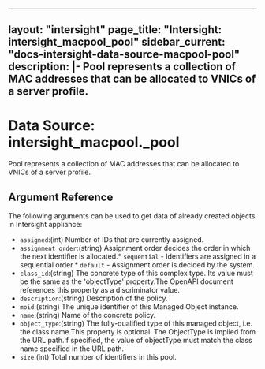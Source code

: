 
---
layout: "intersight"
page_title: "Intersight: intersight_macpool_pool"
sidebar_current: "docs-intersight-data-source-macpool-pool"
description: |-
Pool represents a collection of MAC addresses that can be allocated to VNICs of a server profile.
---

# Data Source: intersight_macpool._pool
Pool represents a collection of MAC addresses that can be allocated to VNICs of a server profile.
## Argument Reference
The following arguments can be used to get data of already created objects in Intersight appliance:
* `assigned`:(int) Number of IDs that are currently assigned. 
* `assignment_order`:(string) Assignment order decides the order in which the next identifier is allocated.* `sequential` - Identifiers are assigned in a sequential order.* `default` - Assignment order is decided by the system. 
* `class_id`:(string) The concrete type of this complex type. Its value must be the same as the 'objectType' property.The OpenAPI document references this property as a discriminator value. 
* `description`:(string) Description of the policy. 
* `moid`:(string) The unique identifier of this Managed Object instance. 
* `name`:(string) Name of the concrete policy. 
* `object_type`:(string) The fully-qualified type of this managed object, i.e. the class name.This property is optional. The ObjectType is implied from the URL path.If specified, the value of objectType must match the class name specified in the URL path. 
* `size`:(int) Total number of identifiers in this pool. 
